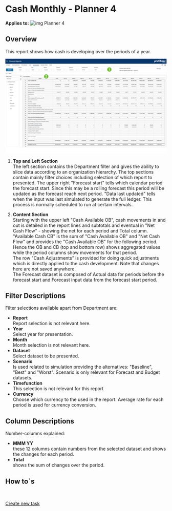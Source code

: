 # Cash Monthly - Planner 4

**Applies to:** ![img](https://profitbasedocs.blob.core.windows.net/icons/yes-icon.png) Planner 4

## Overview
This report shows how cash is developing over the periods of a year. 
<br/>

![](../img/finance-reports-cash-monthly.jpg)

1. **Top and Left Section** <br/>
The left section contains the Department filter and gives the ability to slice data according to an organization hierarchy. 
The top sections contain mainly filter choices including selection of which report to presented. 
The upper right "Forecast start" tells which calendar period the forecast start. Since this may be a rolling forecast this period will be updated as the forecast reach next period. "Data last updated" tells when the input was last simulated to generate the full ledger. This process is normally scheduled to run at certain intervals. 

2. **Content Section** <br/>
Starting with the upper left "Cash Available OB", cash movements in and out is detailed in the report lines and subtotals and eventual in "Net Cash Flow" - showing the net for each period and Total column.
<br/>"Available Cash CB" is the sum of "Cash Available OB" and "Net Cash Flow" and provides the "Cash Available OB" for the following period. Hence the OB and CB (top and bottom row) shows aggregated values while the period columns show movements for that period.
<br/>The row "Cash Adjustments" is provided for doing quick adjustments which is directly applied to the cash development. Note that changes here are not saved anywhere.
<br/>The Forecast dataset is composed of Actual data for periods before the forecast start and Forecast input data from the forecast start period.

## Filter Descriptions
Filter selections available apart from Department are:

- **Report** <br/>
Report selection is not relevant here.
- **Year** <br/>
Select year for presentation.
- **Month** <br/>
Month selection is not relevant here.
- **Dataset** <br/>
Select dataset to be presented.
- **Scenario** <br/> 
Is used related to simulation providing the alternatives: "Baseline", "Best" and "Worst". Scenario is only relevant for Forecast and Budget datasets.
- **Timefunction** <br/>
This selection is not relevant for this report
- **Currency** <br/> 
Choose which currency to the used in the report. Average rate for each period is used for currency conversion.


## Column Descriptions
Number-columns explained:

- **MMM YY** <br/> these 12 columns contain numbers from the selected dataset and shows the changes for each period.
- **Total** <br/> shows the sum of changes over the period.

## How to`s

<br/>

[Create new task](../../../process-and-tasks/tasks/create-edit-task.md)<br/>
